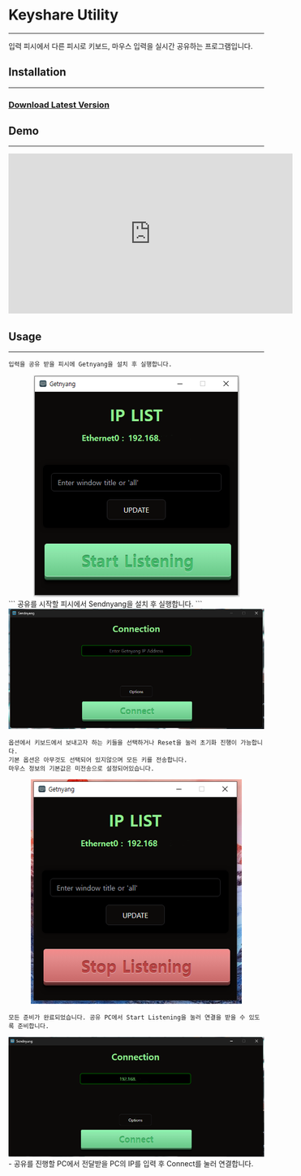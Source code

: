 # Keyshare Utility

- - -
입력 피시에서 다른 피시로 키보드, 마우스 입력을 실시간 공유하는 프로그램입니다.

## Installation

- - -

### [Download Latest Version](https://github.com/devsepnine/keyshare/releases)

## Demo

- - -
<div style="text-align: center;">
    <iframe width="560" height="315" src="https://www.youtube.com/embed/Kfa9ge3YNx8" frameborder="0" allowfullscreen></iframe>
</div>

## Usage

- - -

```
입력을 공유 받을 피시에 Getnyang을 설치 후 실행합니다.
```

<div style="text-align: center;">
  <img src="assets/img0.png" alt="asset img">
</div>
```
공유를 시작할 피시에서 Sendnyang을 설치 후 실행합니다.
```
<div style="text-align: center;">
  <img src="assets/img_2.png" alt="asset img">
</div>

```
옵션에서 키보드에서 보내고자 하는 키들을 선택하거나 Reset을 눌러 초기화 진행이 가능합니다.
기본 옵션은 아무것도 선택되어 있지않으며 모든 키를 전송합니다.
마우스 정보의 기본값은 미전송으로 설정되어있습니다.
```
<div style="text-align: center;">
  <img src="assets/img.png" alt="asset img">
</div>

```
모든 준비가 완료되었습니다. 공유 PC에서 Start Listening을 눌러 연결을 받을 수 있도록 준비합니다.
```
<div style="text-align: center;">
  <img src="assets/img_3.png" alt="asset img">
</div>
- 공유를 진행할 PC에서 전달받을 PC의 IP를 입력 후 Connect를 눌러 연결합니다.
